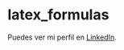 # latex_formulas


Puedes ver mi perfil en [LinkedIn](https://www.linkedin.com/in/juan-pita-639186224/).
